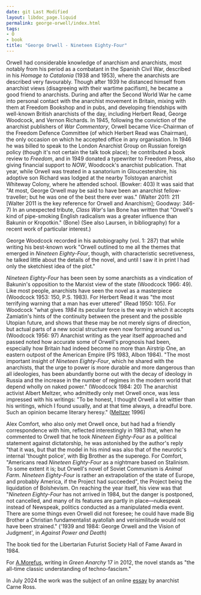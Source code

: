 ```yaml
---
date: git Last Modified
layout: libdoc_page.liquid
permalink: george-orwell/index.html
tags:
- O
- book
title: "George Orwell - Nineteen Eighty-Four"
---
```


Orwell had considerable knowledge of anarchism and anarchists, most notably from his period as a combatant in the Spanish Civil War, described in his _Homage to Catalonia_ (1938 and 1953), where the anarchists are described very favourably. Though after 1939 he distanced himself from anarchist views (disagreeing with  their wartime pacifism), he became a good friend to anarchists. During and after the Second World War he came into personal contact with the anarchist movement in Britain, mixing with them at Freedom Bookshop and in pubs, and developing friendships with well-known British anarchists of the day,  including Herbert Read, George Woodcock, and Vernon Richards. In 1945, following the conviction of the anarchist publishers of _War Commentary_, Orwell became Vice-Chairman of the Freedom Defence Committee (of which Herbert Read was Chairman), the only occasion on which he accepted office in any organisation. In 1946 he was billed to speak to the London Anarchist Group on Russian foreign  policy (though it's not certain the talk took place); he contributed a book review to _Freedom_, and in 1949 donated a typewriter to Freedom Press, also giving financial support to _NOW_, Woodcock's anarchist publication. That year, while Orwell was  treated in a sanatorium in Gloucestershire, his adoptive son Richard was lodged  at the nearby Tolstoyan anarchist Whiteway Colony, where he attended school. (Bowker:  403) It was said that "At most, George Orwell may be said to have been an  anarchist fellow-traveller; but he was one of the best there ever was." (Walter  2011: 211 [Walter 2011 is the key reference for Orwell and Anarchism]; Goodway: 346-7) In an unexpected tribute, _Class War_'s  Ian Bone has written that "Orwell's kind of pipe-smoking English radicalism was  a greater influence than Bakunin or Kropotkin." (Bone) (See also Laursen, in bibliography) for a recent work of particular  interest.)

George Woodcock recorded in his autobiography (vol. 1: 287) that while writing his best-known work "Orwell outlined to me all the themes that emerged in _Nineteen Eighty-Four_, though, with characteristic secretiveness, he talked little about the details of the novel, and until I saw it in print I had only the sketchiest idea of the plot."

_Nineteen Eighty-Four_ has been seen by some anarchists as a vindication of Bakunin's opposition to the Marxist view of the state (Woodcock 1966: 49). Like most people, anarchists have seen the novel as a masterpiece (Woodcock 1953: 150, P.S. 1983). For Herbert Read it was "the most terrifying warning that a man has ever uttered" (Read 1950: 105). For Woodcock "what gives _1984_ its peculiar force is the way in which it accepts Zamiatin's hints of the continuity between the present and the possible Utopian future, and shows that these may be not merely signs of direction, but actual parts of a new social structure even now forming around us." (Woodcock 1956: 97) Anarchist writing as the year itself approached and passed noted how accurate some of Orwell's prognosis had been, especially how Britain had indeed become no more than Airstrip One, an eastern outpost of the American Empire (PS 1983, Albon 1984).  "The most important insight of _Nineteen Eighty-Four_, which he shared with the anarchists, that the urge to power is more durable and more dangerous than all ideologies, has been abundantly borne out with the decay of ideology in Russia and the increase in the number of regimes in the modern world that depend wholly on naked power." (Woodcock 1984: 20)  The anarchist activist Albert Meltzer, who admittedly only met Orwell once, was  less impressed with his writings: "To be honest, I thought Orwell a lot wittier  than his writings, which I found usually, and at that time always, a dreadful  bore. Such an opinion became literary heresy." (<a href="http://www.spunk.org/library/writers/meltzer/sp001591/angels22.html">Meltzer</a>  1996)

Alex Comfort, who also only met Orwell once, but had had a friendly correspondence with him, reflected interestingly in 1983 that, when he commented to Orwell that he took _Nineteen Eighty-Four_ as a political statement against dictatorship, he was astonished by the author's reply "that it was, but that the model in his mind was also that of the neurotic's internal 'thought police', with Big Brother as the superego. For Comfort, "Americans read _Nineteen Eighty-Four_ as a nightmare based on Stalinism. To some extent it is; but Orwell's novel of Soviet Communism is _Animal Farm_. _Nineteen Eighty-Four_ is rather an extrapolation of the state of Europe, and probably America, if the Project had succeeded", the Project being the liquidation of Bolshevism.  On reaching the year itself, his view was that "_Nineteen Eighty-Four_ has not arrived in 1984, but the danger is postponed, not cancelled, and many of its features are partly in place—nukespeak instead of Newspeak, politics conducted as a manipulated media event. There are some things even Orwell did not foresee; he could have made Big Brother a Christian fundamentalist ayatollah and verisimilitude would not have been strained." ('1939 and 1984: George Orwell and the Vision of Judgment', in _Against Power and Death_)

The book tied for the Libertarian  Futurist Society Hall of Fame Award in 1984.

For <a href="https://greenanarchy.anarchyplanet.org/files/2012/05/greenanarchy17.pdf">A.Morefus</a>, writing in _Green Anarchy_ 17 in 2012, the novel stands as "the all-time classic understanding of techno-fascism."

In July 2024 the work was the subject of an online <a href="https://carneross.substack.com/p/1984-an-anti-capitalist-tract">essay</a> by anarchist Carne Ross.